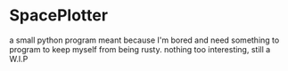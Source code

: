 # SpacePlotter

a small python program meant because I'm bored and need something to program to keep myself from being rusty.
nothing too interesting, still a W.I.P
